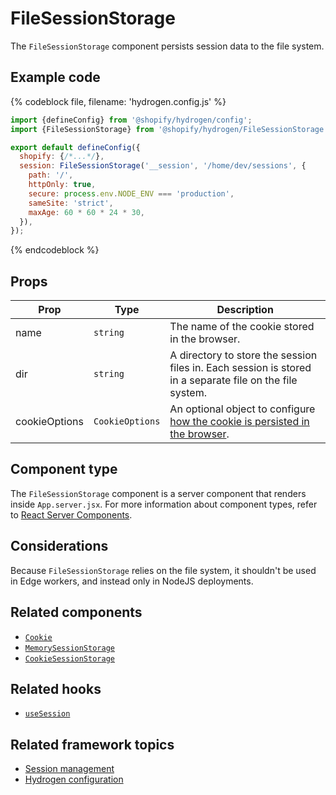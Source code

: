 # FileSessionStorage


The `FileSessionStorage` component persists session data to the file system.

## Example code

{% codeblock file, filename: 'hydrogen.config.js' %}

```jsx
import {defineConfig} from '@shopify/hydrogen/config';
import {FileSessionStorage} from '@shopify/hydrogen/FileSessionStorage';

export default defineConfig({
  shopify: {/*...*/},
  session: FileSessionStorage('__session', '/home/dev/sessions', {
    path: '/',
    httpOnly: true,
    secure: process.env.NODE_ENV === 'production',
    sameSite: 'strict',
    maxAge: 60 * 60 * 24 * 30,
  }),
});
```

{% endcodeblock %}

## Props

| Prop          | Type                       | Description                                                                                                                             |
| ------------- | -------------------------- | --------------------------------------------------------------------------------------------------------------------------------------- |
| name          | <code>string</code>        | The name of the cookie stored in the browser.                                                                                           |
| dir           | <code>string</code>        | A directory to store the session files in. Each session is stored in a separate file on the file system.                                |
| cookieOptions | <code>CookieOptions</code> | An optional object to configure [how the cookie is persisted in the browser](/docs/components/framework/cookie#cookie-options). |

## Component type

The `FileSessionStorage` component is a server component that renders inside `App.server.jsx`. For more information about component types, refer to [React Server Components](https://shopify.dev/custom-storefronts/hydrogen/react-server-components).

## Considerations

Because `FileSessionStorage` relies on the file system, it shouldn't be used in Edge workers, and instead only in NodeJS deployments.

## Related components

- [`Cookie`](https://shopify.dev/api/hydrogen/components/framework/cookie)
- [`MemorySessionStorage`](https://shopify.dev/api/hydrogen/components/framework/memorysessionstorage)
- [`CookieSessionStorage`](https://shopify.dev/api/hydrogen/components/framework/cookiesessionstorage)

## Related hooks

- [`useSession`](https://shopify.dev/api/hydrogen/hooks/framework/usesession)

## Related framework topics

- [Session management](https://shopify.dev/custom-storefronts/hydrogen/sessions)
- [Hydrogen configuration](https://shopify.dev/custom-storefronts/hydrogen/configuration)
